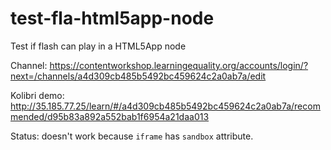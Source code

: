 # test-fla-html5app-node
Test if flash can play in a HTML5App node


Channel: https://contentworkshop.learningequality.org/accounts/login/?next=/channels/a4d309cb485b5492bc459624c2a0ab7a/edit

Kolibri demo: http://35.185.77.25/learn/#/a4d309cb485b5492bc459624c2a0ab7a/recommended/d95b83a892a552bab1f6954a21daa013

Status: doesn't work because `iframe` has `sandbox` attribute.


